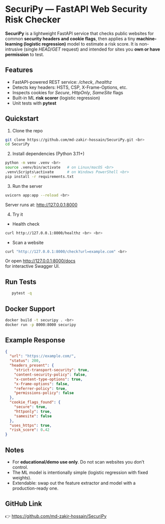 # SecuriPy — FastAPI Web Security Risk Checker
**SecuriPy** is a lightweight FastAPI service that checks public websites for common **security headers and cookie flags**, then applies a tiny **machine-learning (logistic regression)** model to estimate a risk score.
It is non-intrusive (single *HEAD/GET* request) and intended for sites you **own or have permission** to test.

## Features
* FastAPI-powered REST service: */check*, */healthz* 
* Detects key headers: HSTS, CSP, X-Frame-Options, etc. 
* Inspects cookies for *Secure*, *HttpOnly*, *SameSite* flags 
* Built-in ML **risk scorer** (logistic regression)
* Unit tests with **pytest**

## Quickstart
1. Clone the repo <br>

```bash
git clone https://github.com/md-zakir-hossain/SecuriPy.git <br>
cd SecuriPy
```

2. Install dependencies (Python 3.11+) <br>

```bash
python -m venv .venv <br>
source .venv/bin/activate   # on Linux/macOS <br>
.venv\Scripts\activate      # on Windows PowerShell <br>
pip install -r requirements.txt
```

3. Run the server <br>

```bash
uvicorn app:app --reload <br>
```
Server runs at: http://127.0.0.1:8000

4. Try it

* Health check <br>
```bash
curl http://127.0.0.1:8000/healthz <br> <br>
```

* Scan a website <br>
```bash
curl "http://127.0.0.1:8000/check?url=example.com" <br>
```

Or open http://127.0.0.1:8000/docs <br>
 for interactive Swagger UI.

## Run Tests

```bash
   pytest -q
```

## Docker Support

```bash
docker build -t securipy . <br>
docker run -p 8000:8000 securipy
```

## Example Response

```json
{
  "url": "https://example.com/",
  "status": 200,
  "headers_present": {
    "strict-transport-security": true,
    "content-security-policy": false,
    "x-content-type-options": true,
    "x-frame-options": false,
    "referrer-policy": true,
    "permissions-policy": false
  },
  "cookie_flags_found": {
    "secure": true,
    "httponly": true,
    "samesite": false
  },
  "uses_https": true,
  "risk_score": 0.42
}
```

## Notes

* For **educational/demo use only**. Do not scan websites you don’t control. <br>
* The ML model is intentionally simple (logistic regression with fixed weights).
* Extendable: swap out the feature extractor and model with a production-ready one.

## GitHub Link
👉 https://github.com/md-zakir-hossain/SecuriPy
